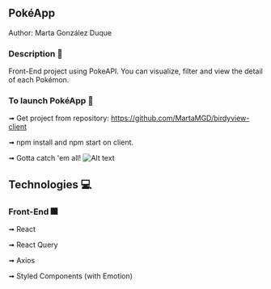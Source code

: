 ## PokéApp 
Author: Marta González Duque

### Description :paperclip:
Front-End project using PokeAPI. You can visualize, filter and view the detail of each Pokémon. 

### To launch PokéApp :rocket:
➟ Get project from repository: https://github.com/MartaMGD/birdyview-client

➟ npm install and npm start on client.

➟ Gotta catch 'em all! ![ Alt text](https://www.pngfind.com/pngs/m/255-2554477_pokeball-small-pokeball-cross-stitch-hd-png-download.png)

## Technologies :computer:
### Front-End :fireworks:
➟ React

➟ React Query

➟ Axios

➟ Styled Components (with Emotion)


